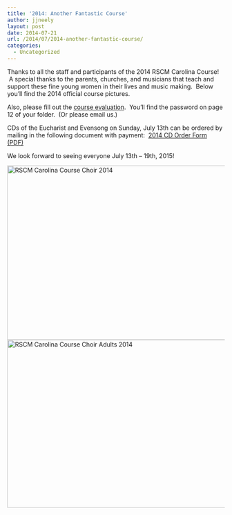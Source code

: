 ```yaml
---
title: '2014: Another Fantastic Course'
author: jjneely
layout: post
date: 2014-07-21
url: /2014/07/2014-another-fantastic-course/
categories:
  - Uncategorized
---
```

Thanks to all the staff and participants of the 2014 RSCM Carolina Course!  A special thanks to the parents, churches, and musicians that teach and support these fine young women in their lives and music making.  Below you&#8217;ll find the 2014 official course pictures.

Also, please fill out the [course evaluation][1].  You&#8217;ll find the password on page 12 of your folder.  (Or please email us.)

CDs of the Eucharist and Evensong on Sunday, July 13th can be ordered by mailing in the following document with payment:  [2014 CD Order Form (PDF)][2]

We look forward to seeing everyone July 13th &#8211; 19th, 2015!

[<img class="aligncenter size-large wp-image-650" src="/wp-content/uploads/2014/07/RSCM-Carolina-Course-Choir-2014-1024x647.jpg" alt="RSCM Carolina Course Choir 2014" width="640" height="404" />][3][<img class="aligncenter size-large wp-image-651" src="/wp-content/uploads/2014/07/RSCM-Carolina-Course-Choir-Adults-2014-1024x623.jpg" alt="RSCM Carolina Course Choir Adults 2014" width="640" height="389" />][4]

 [1]: https://carolinarscm.org/course-information/course-feedback/
 [2]: /wp-content/uploads/2014/07/2014-cd-flyer.pdf
 [3]: /wp-content/uploads/2014/07/RSCM-Carolina-Course-Choir-2014.jpg
 [4]: /wp-content/uploads/2014/07/RSCM-Carolina-Course-Choir-Adults-2014.jpg